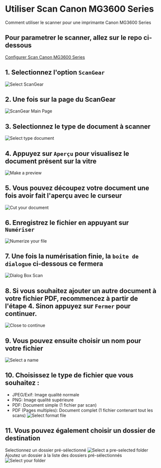
# Utiliser Scan Canon MG3600 Series
Comment utiliser le scanner pour une imprimante Canon MG3600 Series

## Pour parametrer le scanner, allez sur le repo ci-dessous
[Configurer Scan Canon MG3600 Series]()


## 1. Selectionnez l'option `ScanGear`
![Select ScanGear](https://media.discordapp.net/attachments/1212428048109010974/1212428209312899072/image.png?ex=65f1ccc2&is=65df57c2&hm=2d57b3b138d85f1c8402a4103e388aa932314550f3c2892368e8050f44ac9de0&=&format=webp&quality=lossless)

## 2. Une fois sur la page du ScanGear
![ScanGear Main Page](https://media.discordapp.net/attachments/1212428048109010974/1212437524719599686/image.png?ex=65f1d56f&is=65df606f&hm=a4c6a6e333e319f0fb7ef3f142f07449fa5797aa5462772415ed16db514c8a78&=&format=webp&quality=lossless&width=690&height=416)

## 3. Selectionnez le type de document à scanner
![Select type document](https://media.discordapp.net/attachments/1212428048109010974/1212438159246368839/image.png?ex=65f1d607&is=65df6107&hm=b2bb76d9960b608f405a3ef51462f1fcaa3c7042e9527785b939293e8c218a26&=&format=webp&quality=lossless&width=172&height=416)

## 4. Appuyez sur `Aperçu` pour visualisez le document présent sur la vitre
![Make a preview](https://media.discordapp.net/attachments/1212428048109010974/1212438467686957157/image.png?ex=65f1d650&is=65df6150&hm=34e9283f8a21f630a6018a2502468a43ac88b3f40b11cbeb8c86d66a6f3f9297&=&format=webp&quality=lossless&width=173&height=416)

## 5. Vous pouvez découpez votre document une fois avoir fait l'aperçu avec le curseur
![Cut your document](https://media.discordapp.net/attachments/1212428048109010974/1212439235580399646/image.png?ex=65f1d707&is=65df6207&hm=80be75124d40c25d09bfdf37c83f49dcfbf04433728e5413b56b35e0d0c364e3&=&format=webp&quality=lossless&width=569&height=416)

## 6. Enregistrez le fichier en appuyant sur `Numériser`
![Numerize your file](https://media.discordapp.net/attachments/1212428048109010974/1212440488771190825/image.png?ex=65f1d832&is=65df6332&hm=66fa38b5581f0890b815c5f605d66ff8915ecc2f4f082a05fe2b57772b5188c1&=&format=webp&quality=lossless&width=173&height=416)

## 7. Une fois la numérisation finie, la `boite de dialogue` ci-dessous ce fermera
![Dialog Box Scan](https://media.discordapp.net/attachments/1212428048109010974/1212443434061930576/image.png?ex=65f1daf0&is=65df65f0&hm=50f8d5655d386a576d1cec2260adcd7bc6f59c6c6326283924c086c34c7971d8&=&format=webp&quality=lossless&width=690&height=416)

## 8. Si vous souhaitez ajouter un autre document à votre fichier PDF, recommencez à partir de l'étape 4. Sinon appuyez sur `Fermer` pour continuer.
![Close to continue](https://media.discordapp.net/attachments/1212428048109010974/1212444026347716629/image.png?ex=65f1db7e&is=65df667e&hm=ae794a2f22988194ef5c0c02084aaff409170a6f1fdfedb00c02d05188d479c5&=&format=webp&quality=lossless&width=169&height=416)

## 9. Vous pouvez ensuite choisir un nom pour votre fichier
![Select a name](https://media.discordapp.net/attachments/1212428048109010974/1212445152195383297/image.png?ex=65f1dc8a&is=65df678a&hm=a53b2be94c5b27fd5ca646cbc09e9ba190b7f7349935618f8d9be494b81324d1&=&format=webp&quality=lossless&width=362&height=416)

## 10. Choisissez le type de fichier que vous souhaitez :
- JPEG/Exif: Image qualité normale
- PNG: Image qualité supérieure
- PDF: Document simple (1 fichier par scan)
- PDF (Pages multiples): Document complet (1 fichier contenant tout les scans)
![Select format file](https://media.discordapp.net/attachments/1212428048109010974/1212448657316511794/image.png?ex=65f1dfce&is=65df6ace&hm=3ea19f8e3e7db7b6db8973a82c32b80e90f8c4c4ef6ec656306f8eaaf216393d&=&format=webp&quality=lossless&width=362&height=416)

## 11. Vous pouvez également choisir un dossier de destination
Selectionnez un dossier pré-sélectionné
![Select a pre-selected folder](https://media.discordapp.net/attachments/1212428048109010974/1212445438339457124/image.png?ex=65f1dcce&is=65df67ce&hm=9f34c645ef8125d167148840318cfedcc3952af6127f30d29a4c742507e3e62a&=&format=webp&quality=lossless&width=362&height=416)
Ajoutez un dossier à la liste des dossiers pré-sélectionnés
![Select your folder](https://media.discordapp.net/attachments/1212428048109010974/1212445438670802964/image.png?ex=65f1dcce&is=65df67ce&hm=4c9c9245ccdbd1962514eb60ca6cd76bf0d7741e7aa459d770879e3b2cec7d5b&=&format=webp&quality=lossless&width=362&height=416)
